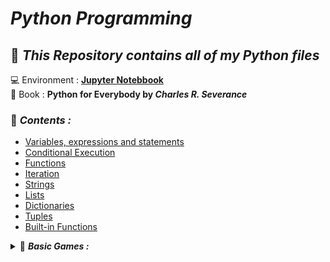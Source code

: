 # _Python Programming_
## 📂 _This Repository contains all of my Python files_
💻 Environment : **[Jupyter Notebbook](https://jupyter.org/)** <br>
📖 Book : **Python for Everybody by _Charles R. Severance_**
### 🚀 _Contents :_ 
* [Variables, expressions and statements](https://github.com/darsigangothri06/python/blob/main/Variables%2C%20expressions%20and%20statements.ipynb "Basics")
* [Conditional Execution](https://github.com/darsigangothri06/python/blob/main/Conditional%20Execution.ipynb "Operators, Conditional statements")
* [Functions](https://github.com/darsigangothri06/python/blob/main/Functions.ipynb) 
* [Iteration](https://github.com/darsigangothri06/python/blob/main/Iteration.ipynb "While loop, for loop")
* [Strings](https://github.com/darsigangothri06/python/blob/main/Strings.ipynb "String Slicing, Built-in functions, String methods")
* [Lists](https://github.com/darsigangothri06/python/blob/main/Lists.ipynb)
* [Dictionaries](https://github.com/darsigangothri06/python/blob/main/Dictionaries.ipynb)
* [Tuples](https://github.com/darsigangothri06/python/blob/main/Tuples.ipynb)
* [Built-in Functions](https://github.com/darsigangothri06/python/blob/main/Built-in%20Functions.ipynb)
<!-- --- -->

<details>
  <summary>🚀 <b><i>Basic Games : </b></i></summary>
  <ul>
<!--     <li> <a href = "https://github.com/darsigangothri06/python/blob/main/Strings.ipynb">Strings</a> </li> -->
  </ul>
  
</details>
